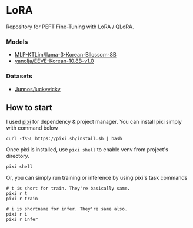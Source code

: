 # LoRA

Repository for PEFT Fine-Tuning with LoRA / QLoRA.

### Models
- [MLP-KTLim/llama-3-Korean-Bllossom-8B](https://huggingface.co/MLP-KTLim/llama-3-Korean-Bllossom-8B)
- [yanolja/EEVE-Korean-10.8B-v1.0](https://huggingface.co/yanolja/EEVE-Korean-10.8B-v1.0)

### Datasets
- [Junnos/luckyvicky](https://huggingface.co/datasets/Junnos/luckyvicky)

## How to start

I used [pixi](https://prefix.dev/) for dependency & project manager.
You can install pixi simply with command below
```shell
curl -fsSL https://pixi.sh/install.sh | bash
```

Once pixi is installed, use `pixi shell` to enable venv from project's directory.
```shell
pixi shell
```

Or, you can simply run training or inference by using pixi's task commands
```shell
# t is short for train. They're basically same.
pixi r t
pixi r train

# i is shortname for infer. They're same also.
pixi r i
pixi r infer
```

